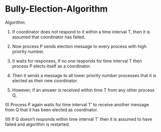 # Bully-Election-Algorithm

Algorithm:
1. If coordinator does not respond to it within a time interval T, then it is assumed that coordinator has failed.

2. Now process P sends election message to every process with high priority number.

3. It waits for responses, if no one responds for time interval T then process P elects itself as a coordinator.

4. Then it sends a message to all lower priority number processes that it is elected as their new coordinator.

5. However, if an answer is received within time T from any other process Q,

(I) Process P again waits for time interval T’ to receive another message from Q that it has been elected as coordinator.

(II) If Q doesn’t responds within time interval T’ then it is assumed to have failed and algorithm is restarted.


